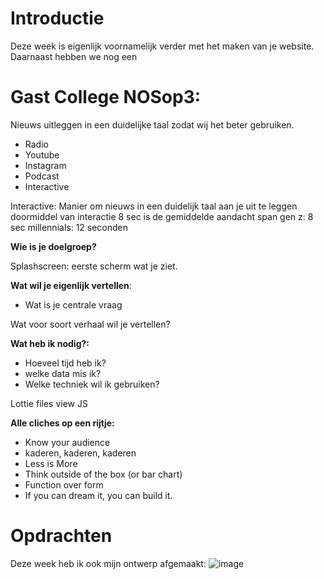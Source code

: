 # Introductie

Deze week is eigenlijk voornamelijk verder met het maken van je website. Daarnaast hebben we nog een

# **Gast College NOSop3:**
Nieuws uitleggen in een duidelijke taal zodat wij het beter gebruiken.

- Radio
- Youtube
- Instagram
- Podcast
- Interactive

Interactive: Manier om nieuws in een duidelijk taal aan je uit te leggen doormiddel van interactie
8 sec is de gemiddelde aandacht span gen z: 8 sec
millennials: 12 seconden

**Wie is je doelgroep?**

Splashscreen: eerste scherm wat je ziet.

**Wat wil je eigenlijk vertellen**:

- Wat is je centrale vraag

Wat voor soort verhaal wil je vertellen?

**********************************Wat heb ik nodig?:**********************************

- Hoeveel tijd heb ik?
- welke data mis ik?
- Welke techniek wil ik gebruiken?

Lottie files
view
JS

**************Alle cliches op een rijtje:**************

* Know your audience
* kaderen, kaderen, kaderen
* Less is More
* Think outside of the box (or bar chart)
* Function over form
* If you can dream it, you can build it.

# Opdrachten

Deze week heb ik ook mijn ontwerp afgemaakt:
![image](https://user-images.githubusercontent.com/116565878/204895997-cba2bc08-b3a1-404b-a656-5878fc10f269.png)

